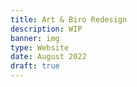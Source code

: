 ```yaml
---
title: Art & Biro Redesign
description: WIP
banner: img
type: Website
date: August 2022
draft: true
---
```


